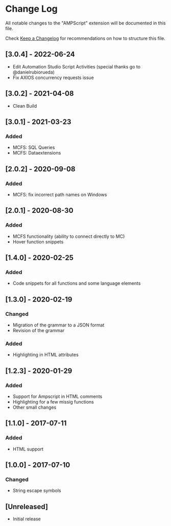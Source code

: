 # Change Log
All notable changes to the "AMPScript" extension will be documented in this file.

Check [Keep a Changelog](http://keepachangelog.com/) for recommendations on how to structure this file.

## [3.0.4] - 2022-06-24
- Edit Automation Studio Script Activities (special thanks go to @danielrubiorueda)
- Fix AXIOS concurrency requests issue

## [3.0.2] - 2021-04-08
- Clean Build

## [3.0.1] - 2021-03-23
### Added
- MCFS: SQL Queries
- MCFS: Dataextensions

## [2.0.2] - 2020-09-08
### Added
- MCFS: fix incorrect path names on Windows

## [2.0.1] - 2020-08-30
### Added
- MCFS functionality (ability to connect directly to MC)
- Hover function snippets

## [1.4.0] - 2020-02-25
### Added
- Code snippets for all functions and some language elements 

## [1.3.0] - 2020-02-19
### Changed
- Migration of the grammar to a JSON format
- Revision of the grammar
### Added
- Highlighting in HTML attributes 

## [1.2.3] - 2020-01-29
### Added
- Support for Ampscript in HTML comments
- Highlighting for a few missig functions
- Other small changes

## [1.1.0] - 2017-07-11
### Added
- HTML support

## [1.0.0] - 2017-07-10
### Changed
- String escape symbols

## [Unreleased]
- Initial release